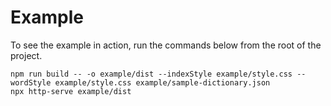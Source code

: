 # Example

To see the example in action, run the commands below from the root of the project.
```
npm run build -- -o example/dist --indexStyle example/style.css --wordStyle example/style.css example/sample-dictionary.json
npx http-serve example/dist
```